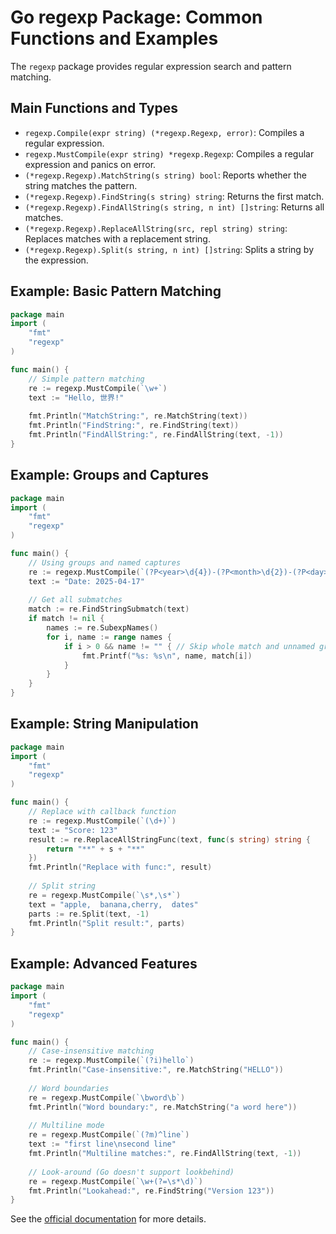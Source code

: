 # Go regexp Package: Common Functions and Examples

The `regexp` package provides regular expression search and pattern matching.

## Main Functions and Types
- `regexp.Compile(expr string) (*regexp.Regexp, error)`: Compiles a regular expression.
- `regexp.MustCompile(expr string) *regexp.Regexp`: Compiles a regular expression and panics on error.
- `(*regexp.Regexp).MatchString(s string) bool`: Reports whether the string matches the pattern.
- `(*regexp.Regexp).FindString(s string) string`: Returns the first match.
- `(*regexp.Regexp).FindAllString(s string, n int) []string`: Returns all matches.
- `(*regexp.Regexp).ReplaceAllString(src, repl string) string`: Replaces matches with a replacement string.
- `(*regexp.Regexp).Split(s string, n int) []string`: Splits a string by the expression.

## Example: Basic Pattern Matching
```go
package main
import (
    "fmt"
    "regexp"
)

func main() {
    // Simple pattern matching
    re := regexp.MustCompile(`\w+`)
    text := "Hello, 世界!"
    
    fmt.Println("MatchString:", re.MatchString(text))
    fmt.Println("FindString:", re.FindString(text))
    fmt.Println("FindAllString:", re.FindAllString(text, -1))
}
```

## Example: Groups and Captures
```go
package main
import (
    "fmt"
    "regexp"
)

func main() {
    // Using groups and named captures
    re := regexp.MustCompile(`(?P<year>\d{4})-(?P<month>\d{2})-(?P<day>\d{2})`)
    text := "Date: 2025-04-17"
    
    // Get all submatches
    match := re.FindStringSubmatch(text)
    if match != nil {
        names := re.SubexpNames()
        for i, name := range names {
            if i > 0 && name != "" { // Skip whole match and unnamed groups
                fmt.Printf("%s: %s\n", name, match[i])
            }
        }
    }
}
```

## Example: String Manipulation
```go
package main
import (
    "fmt"
    "regexp"
)

func main() {
    // Replace with callback function
    re := regexp.MustCompile(`(\d+)`)
    text := "Score: 123"
    result := re.ReplaceAllStringFunc(text, func(s string) string {
        return "**" + s + "**"
    })
    fmt.Println("Replace with func:", result)
    
    // Split string
    re = regexp.MustCompile(`\s*,\s*`)
    text = "apple,  banana,cherry,  dates"
    parts := re.Split(text, -1)
    fmt.Println("Split result:", parts)
}
```

## Example: Advanced Features
```go
package main
import (
    "fmt"
    "regexp"
)

func main() {
    // Case-insensitive matching
    re := regexp.MustCompile(`(?i)hello`)
    fmt.Println("Case-insensitive:", re.MatchString("HELLO"))
    
    // Word boundaries
    re = regexp.MustCompile(`\bword\b`)
    fmt.Println("Word boundary:", re.MatchString("a word here"))
    
    // Multiline mode
    re = regexp.MustCompile(`(?m)^line`)
    text := "first line\nsecond line"
    fmt.Println("Multiline matches:", re.FindAllString(text, -1))
    
    // Look-around (Go doesn't support lookbehind)
    re = regexp.MustCompile(`\w+(?=\s*\d)`)
    fmt.Println("Lookahead:", re.FindString("Version 123"))
}
```

See the [official documentation](https://pkg.go.dev/regexp) for more details.
